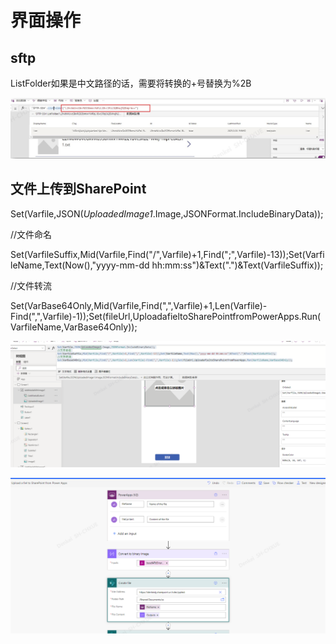 # 界面操作

## sftp

ListFolder如果是中文路径的话，需要将转换的+号替换为%2B

![](../images/4.png)



## 文件上传到SharePoint

Set(Varfile,JSON(*UploadedImage1*.Image,JSONFormat.IncludeBinaryData));

//文件命名

Set(VarfileSuffix,Mid(Varfile,Find("/",Varfile)+1,Find(";",Varfile)-13));Set(VarfileName,Text(Now(),"yyyy-mm-dd hh:mm:ss")&Text(".")&Text(VarfileSuffix));

//文件转流

Set(VarBase64Only,Mid(Varfile,Find(",",Varfile)+1,Len(Varfile)-Find(",",Varfile)-1));Set(fileUrl,UploadafieltoSharePointfromPowerApps.Run(VarfileName,VarBase64Only));

![](../images/7.png)

![](../images/8.png)



